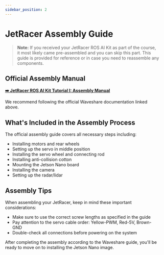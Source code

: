 ```yaml
---
sidebar_position: 2
---
```


# JetRacer Assembly Guide

> **Note:** If you received your JetRacer ROS AI Kit as part of the course, it most likely came pre-assembled and you can skip this part. This guide is provided for reference or in case you need to reassemble any components.

## Official Assembly Manual

**[➡️ JetRacer ROS AI Kit Tutorial I: Assembly Manual](https://www.waveshare.com/wiki/JetRacer_ROS_AI_Kit_Tutorial_I%3A_Assembly_Manual)**

We recommend following the official Waveshare documentation linked above.

## What's Included in the Assembly Process

The official assembly guide covers all necessary steps including:

- Installing motors and rear wheels
- Setting up the servo in middle position
- Installing the servo wheel and connecting rod
- Installing anti-collision cotton
- Mounting the Jetson Nano board
- Installing the camera
- Setting up the radar/lidar

## Assembly Tips

When assembling your JetRacer, keep in mind these important considerations:

- Make sure to use the correct screw lengths as specified in the guide
- Pay attention to the servo cable order: Yellow-PWM, Red-5V, Brown-GND
- Double-check all connections before powering on the system

After completing the assembly according to the Waveshare guide, you'll be ready to move on to installing the Jetson Nano image.
